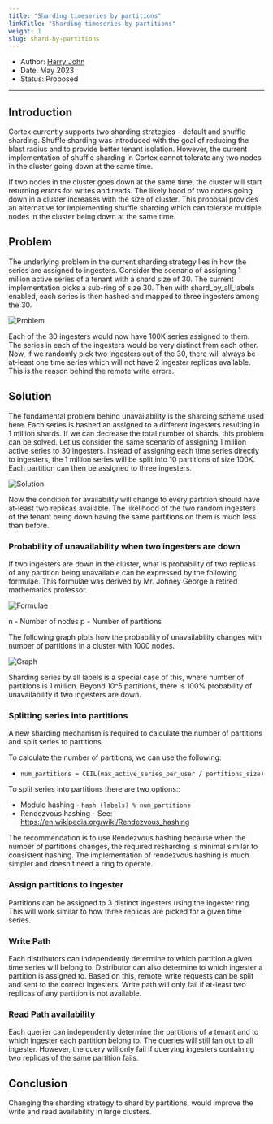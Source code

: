 ```yaml
---
title: "Sharding timeseries by partitions"
linkTitle: "Sharding timeseries by partitions"
weight: 1
slug: shard-by-partitions
---
```


- Author: [Harry John](https://github.com/harry671003)
- Date: May 2023
- Status: Proposed
---

## Introduction

Cortex currently supports two sharding strategies - default and shuffle sharding. 
Shuffle sharding was introduced with the goal of reducing the blast radius and to provide better tenant isolation. However, the current implementation of shuffle sharding in Cortex cannot tolerate any two nodes in the cluster going down at the same time.

If two nodes in the cluster goes down at the same time, the cluster will start returning errors for writes and reads. The likely hood of two nodes going down in a cluster increases with the size of cluster. This proposal provides an alternative for implementing shuffle sharding which can tolerate multiple nodes in the cluster being down at the same time.

## Problem

The underlying problem in the current sharding strategy lies in how the series are assigned to ingesters. Consider the scenario of assigning 1 million active series of a tenant with a shard size of 30. The current implementation picks a sub-ring of size 30. Then with shard_by_all_labels enabled, each series is then hashed and mapped to three ingesters among the 30.

![Problem](/images/proposals/sharding-by-partitions-problem.png)

Each of the 30 ingesters would now have 100K series assigned to them. The series in each of the ingesters would be very distinct from each other. Now, if we randomly pick two ingesters out of the 30, there will always be at-least one time series which will not have 2 ingester replicas available. This is the reason behind the remote write errors.

## Solution

The fundamental problem behind unavailability is the sharding scheme used here. Each series is hashed an assigned to a different ingesters resulting in 1 million shards. If we can decrease the total number of shards, this problem can be solved.
Let us consider the same scenario of assigning 1 million active series to 30 ingesters. Instead of assigning each time series directly to ingesters, the 1 million series will be split into 10 partitions of size 100K. Each partition can then be assigned to three ingesters.

![Solution](/images/proposals/sharding-by-partitions-solution.png)

Now the condition for availability will change to every partition should have at-least two replicas available. The likelihood of the two random ingesters of the tenant being down having the same partitions on them is much less than before.


### Probability of unavailability when two ingesters are down

If two ingesters are down in the cluster, what is probability of two replicas of any partition being unavailable can be expressed by the following formulae. This formulae was derived by Mr. Johney George a retired mathematics professor.

![Formulae](/images/proposals/sharding-by-partitions-formulae.png)

n - Number of nodes
p - Number of partitions

The following graph plots how the probability of unavailability changes with number of partitions in a cluster with 1000 nodes.

![Graph](/images/proposals/sharding-by-partitions-graph.png)

Sharding series by all labels is a special case of this, where number of partitions is 1 million. Beyond 10^5 partitions, there is 100% probability of unavailability if two ingesters are down.

### Splitting series into partitions

A new sharding mechanism is required to calculate the number of partitions and split series to partitions.

To calculate the number of partitions, we can use the following:
- `num_partitions = CEIL(max_active_series_per_user / partitions_size)`

To split series into partitions there are two options::

* Modulo hashing - `hash (labels) % num_partitions`
* Rendezvous hashing - See: https://en.wikipedia.org/wiki/Rendezvous_hashing

The recommendation is to use Rendezvous hashing because when the number of partitions changes, the required resharding is minimal similar to consistent hashing. The implementation of rendezvous hashing is much simpler and doesn’t need a ring to operate.

### Assign partitions to ingester

Partitions can be assigned to 3 distinct ingesters using the ingester ring. This will work similar to how three replicas are picked for a given time series.

### Write Path

Each distributors can independently determine to which partition a given time series will belong to. Distributor can also determine to which ingester a partition is assigned to. Based on this, remote_write requests can be split and sent to the correct ingesters. Write path will only fail if at-least two replicas of any partition is not available.

### Read Path availability

Each querier can independently determine the partitions of a tenant and to which ingester each partition belong to. The queries will still fan out to all ingester. However, the query will only fail if querying ingesters containing two replicas of the same partition fails.

## Conclusion

Changing the sharding strategy to shard by partitions, would improve the write and read availability in large clusters.
